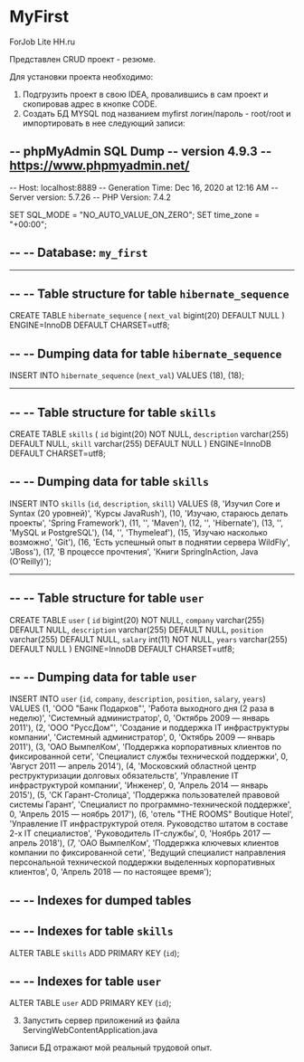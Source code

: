 # MyFirst
ForJob
Lite HH.ru

Представлен CRUD проект - резюме.

Для установки проекта необходимо:

1) Подгрузить проект в свою IDEA, провалившись в сам проект и скопировав адрес в кнопке CODE.
2) Создать БД MYSQL под названием myfirst логин/пароль - root/root и импортировать в нее следующий записи:

-- phpMyAdmin SQL Dump
-- version 4.9.3
-- https://www.phpmyadmin.net/
--
-- Host: localhost:8889
-- Generation Time: Dec 16, 2020 at 12:16 AM
-- Server version: 5.7.26
-- PHP Version: 7.4.2

SET SQL_MODE = "NO_AUTO_VALUE_ON_ZERO";
SET time_zone = "+00:00";

--
-- Database: `my_first`
--

-- --------------------------------------------------------

--
-- Table structure for table `hibernate_sequence`
--

CREATE TABLE `hibernate_sequence` (
  `next_val` bigint(20) DEFAULT NULL
) ENGINE=InnoDB DEFAULT CHARSET=utf8;

--
-- Dumping data for table `hibernate_sequence`
--

INSERT INTO `hibernate_sequence` (`next_val`) VALUES
(18),
(18);

-- --------------------------------------------------------

--
-- Table structure for table `skills`
--

CREATE TABLE `skills` (
  `id` bigint(20) NOT NULL,
  `description` varchar(255) DEFAULT NULL,
  `skill` varchar(255) DEFAULT NULL
) ENGINE=InnoDB DEFAULT CHARSET=utf8;

--
-- Dumping data for table `skills`
--

INSERT INTO `skills` (`id`, `description`, `skill`) VALUES
(8, 'Изучил Core и Syntax (20 уровней)', 'Курсы JavaRush'),
(10, 'Изучаю, стараюсь делать проекты', 'Spring Framework'),
(11, '', 'Maven'),
(12, '', 'Hibernate'),
(13, '', 'MySQL и PostgreSQL'),
(14, '', 'Thymeleaf'),
(15, 'Изучаю насколько возможно', 'Git'),
(16, 'Есть успешный опыт в поднятии сервера WildFly', 'JBoss'),
(17, 'В процессе прочтения', 'Книги SpringInAction, Java (O\'Reilly)');

-- --------------------------------------------------------

--
-- Table structure for table `user`
--

CREATE TABLE `user` (
  `id` bigint(20) NOT NULL,
  `company` varchar(255) DEFAULT NULL,
  `description` varchar(255) DEFAULT NULL,
  `position` varchar(255) DEFAULT NULL,
  `salary` int(11) NOT NULL,
  `years` varchar(255) DEFAULT NULL
) ENGINE=InnoDB DEFAULT CHARSET=utf8;

--
-- Dumping data for table `user`
--

INSERT INTO `user` (`id`, `company`, `description`, `position`, `salary`, `years`) VALUES
(1, 'ООО \"Банк Подарков\"', 'Работа выходного дня (2 раза в неделю)', 'Системный администратор', 0, 'Октябрь 2009 — январь 2011'),
(2, 'ООО \"РуссДом\"', 'Создание и поддержка IT инфраструктуры компании', 'Системный администратор', 0, 'Октябрь 2009 — январь 2011'),
(3, 'ОАО ВымпелКом', 'Поддержка корпоративных клиентов по фиксированной сети', 'Специалист службы технической поддержки', 0, 'Август 2011 — апрель 2014'),
(4, 'Московский областной центр реструктуризации долговых обязательств', 'Управление IT инфраструктурой компании', 'Инженер', 0, 'Апрель 2014 — январь 2015'),
(5, 'СК Гарант-Столица', 'Поддержка пользователей правовой системы Гарант', 'Специалист по программно-технической поддержке', 0, 'Апрель 2015 — ноябрь 2017'),
(6, 'отель \"THE ROOMS\" Boutique Hotel', 'Управление IT инфраструктурой отеля. Руководство штатом в составе 2-х IT специалистов', 'Руководитель IT-службы', 0, 'Ноябрь 2017 — апрель 2018'),
(7, 'ОАО ВымпелКом', 'Поддержка ключевых клиентов компании по фиксированной сети', 'Ведущий специалист направления персональной технической поддержки выделенных корпоративных клиентов', 0, 'Апрель 2018 — по настоящее время');

--
-- Indexes for dumped tables
--

--
-- Indexes for table `skills`
--
ALTER TABLE `skills`
  ADD PRIMARY KEY (`id`);

--
-- Indexes for table `user`
--
ALTER TABLE `user`
  ADD PRIMARY KEY (`id`);
  
  
3) Запустить сервер приложений из файла ServingWebContentApplication.java

Записи БД отражают мой реальный трудовой опыт.
